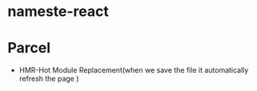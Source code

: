 # nameste-react

# Parcel
- HMR-Hot Module Replacement(when we save the file it automatically refresh the page )